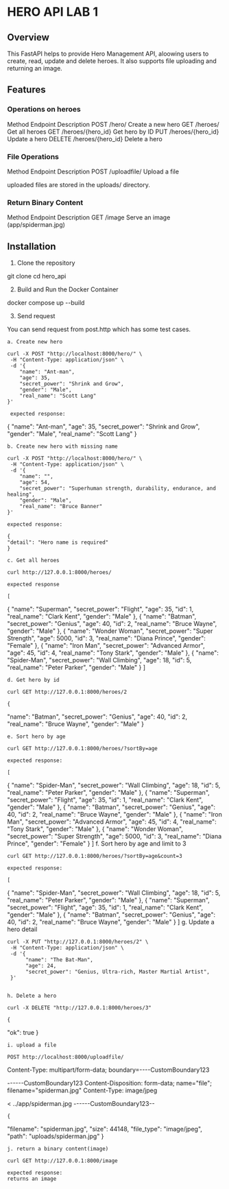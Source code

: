# HERO API LAB 1

## Overview 
This FastAPI helps to provide Hero Management API, aloowing users to create, read, update and delete heroes. It also supports file uploading and returning an image.


## Features 

### Operations on heroes


Method	Endpoint	Description
POST	/hero/	Create a new hero
GET	/heroes/	Get all heroes
GET	/heroes/{hero_id}	Get hero by ID
PUT	/heroes/{hero_id}	Update a hero
DELETE	/heroes/{hero_id}	Delete a hero

### File Operations

Method	Endpoint	Description
POST	/uploadfile/	Upload a file

uploaded files are stored in the uploads/ directory.

### Return Binary Content


Method	Endpoint	Description
GET	/image	Serve an image (app/spiderman.jpg)


## Installation

1. Clone the repository 

git clone <your-repo-url>
cd hero_api

2. Build and Run the Docker Container 

docker compose up --build

3. Send request

You can send request from post.http which has some test cases.

    a. Create new hero

    curl -X POST "http://localhost:8000/hero/" \
     -H "Content-Type: application/json" \
     -d '{
        "name": "Ant-man",
        "age": 35,
        "secret_power": "Shrink and Grow",
        "gender": "Male",
        "real_name": "Scott Lang"
    }'

     expected response:

   {
        "name": "Ant-man",
        "age": 35,
        "secret_power": "Shrink and Grow",
        "gender": "Male",
        "real_name": "Scott Lang"
    }

    b. Create new hero with missing name

    curl -X POST "http://localhost:8000/hero/" \
     -H "Content-Type: application/json" \
     -d '{
        "name": "",
        "age": 54,
        "secret_power": "Superhuman strength, durability, endurance, and healing",
        "gender": "Male",
        "real_name": "Bruce Banner"
    }'

    expected response:

    {
    "detail": "Hero name is required"
    }

    c. Get all heroes

    curl http://127.0.0.1:8000/heroes/ 

    expected response 

    [
  {
    "name": "Superman",
    "secret_power": "Flight",
    "age": 35,
    "id": 1,
    "real_name": "Clark Kent",
    "gender": "Male"
  },
  {
    "name": "Batman",
    "secret_power": "Genius",
    "age": 40,
    "id": 2,
    "real_name": "Bruce Wayne",
    "gender": "Male"
  },
  {
    "name": "Wonder Woman",
    "secret_power": "Super Strength",
    "age": 5000,
    "id": 3,
    "real_name": "Diana Prince",
    "gender": "Female"
  },
  {
    "name": "Iron Man",
    "secret_power": "Advanced Armor",
    "age": 45,
    "id": 4,
    "real_name": "Tony Stark",
    "gender": "Male"
  },
  {
    "name": "Spider-Man",
    "secret_power": "Wall Climbing",
    "age": 18,
    "id": 5,
    "real_name": "Peter Parker",
    "gender": "Male"
  }
]


    d. Get hero by id

    curl GET http://127.0.0.1:8000/heroes/2

    {
  "name": "Batman",
  "secret_power": "Genius",
  "age": 40,
  "id": 2,
  "real_name": "Bruce Wayne",
  "gender": "Male"
}

    e. Sort hero by age

    curl GET http://127.0.0.1:8000/heroes/?sortBy=age

    expected response:

    [
  {
    "name": "Spider-Man",
    "secret_power": "Wall Climbing",
    "age": 18,
    "id": 5,
    "real_name": "Peter Parker",
    "gender": "Male"
  },
  {
    "name": "Superman",
    "secret_power": "Flight",
    "age": 35,
    "id": 1,
    "real_name": "Clark Kent",
    "gender": "Male"
  },
  {
    "name": "Batman",
    "secret_power": "Genius",
    "age": 40,
    "id": 2,
    "real_name": "Bruce Wayne",
    "gender": "Male"
  },
  {
    "name": "Iron Man",
    "secret_power": "Advanced Armor",
    "age": 45,
    "id": 4,
    "real_name": "Tony Stark",
    "gender": "Male"
  },
  {
    "name": "Wonder Woman",
    "secret_power": "Super Strength",
    "age": 5000,
    "id": 3,
    "real_name": "Diana Prince",
    "gender": "Female"
  }
]
    f. Sort hero by age and limit to 3

    curl GET http://127.0.0.1:8000/heroes/?sortBy=age&count=3

    expected response:

    [
  {
    "name": "Spider-Man",
    "secret_power": "Wall Climbing",
    "age": 18,
    "id": 5,
    "real_name": "Peter Parker",
    "gender": "Male"
  },
  {
    "name": "Superman",
    "secret_power": "Flight",
    "age": 35,
    "id": 1,
    "real_name": "Clark Kent",
    "gender": "Male"
  },
  {
    "name": "Batman",
    "secret_power": "Genius",
    "age": 40,
    "id": 2,
    "real_name": "Bruce Wayne",
    "gender": "Male"
  }
]
    g. Update a hero detail 

    curl -X PUT "http://127.0.0.1:8000/heroes/2" \
     -H "Content-Type: application/json" \
     -d '{
          "name": "The Bat-Man",
          "age": 24,
          "secret_power": "Genius, Ultra-rich, Master Martial Artist",
     }'


    h. Delete a hero 

    curl -X DELETE "http://127.0.0.1:8000/heroes/3"

    {
  "ok": true
}

    i. upload a file 

    POST http://localhost:8000/uploadfile/
Content-Type: multipart/form-data; boundary=----CustomBoundary123

------CustomBoundary123
Content-Disposition: form-data; name="file"; filename="spiderman.jpg"
Content-Type: image/jpeg

< ../app/spiderman.jpg
------CustomBoundary123--

    {
  "filename": "spiderman.jpg",
  "size": 44148,
  "file_type": "image/jpeg",
  "path": "uploads/spiderman.jpg"
}

    j. return a binary content(image)

    curl GET http://127.0.0.1:8000/image

    expected response:
    returns an image

